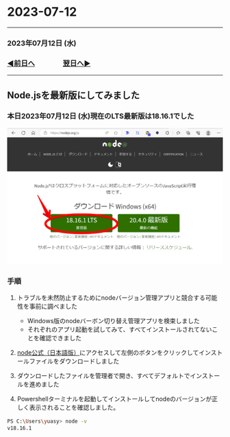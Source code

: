 # 2023-07-12

---
### 2023年07月12日 (水)

### [◀️前日へ](https://github.com/yuasys/chatty-journal/blob/main/2023/07/2023-07-11.md)&emsp;&emsp;&emsp;&emsp;[翌日へ▶️](https://github.com/yuasys/chatty-journal/blob/main/2023/07/2023-07-13.md)
---

## Node.jsを最新版にしてみました

### 本日2023年07月12日 (水)現在のLTS最新版は18.16.1でした

<p align="left">
  <img src="https://github.com/yuasys/chatty-journal/blob/main/images/Snapshot%202023-07-12%2005.33.47.png" width="640px" alt="nodeの公式ホームページ">
</p>  

### 手順

1. トラブルを未然防止するためにnodeバージョン管理アプリと競合する可能性を事前に調べました
    - Windows版のnodeバーボン切り替え管理アプリを検束しました
    - それぞれのアプリ起動を試してみて、すべてインストールされてないことを確認できました
  
2. [node公式（日本語版）](https://nodejs.org/ja)にアクセスして左側のボタンをクリックしてインストールファイルをダウンロードしました
3. ダウンロードしたファイルを管理者で開き、すべてデフォルトでインストールを進めました
4. Powershellターミナルを起動してインストールしてnodeのバージョンが正しく表示されることを確認しました。

```bash
PS C:\Users\yuasy> node -v
v18.16.1
```
